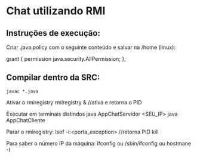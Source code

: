 # Chat utilizando RMI

## Instruções de execução:

Criar .java.policy com o seguinte conteúdo e salvar na /home (linux):

grant {
	permission java.security.AllPermission;
};

## Compilar dentro da SRC: 
	javac *.java 
  

Ativar o rmiregistry
	rmiregistry &   //ativa e retorna o PID
  
  
Executar em terminais distindos
    java AppChatServidor <SEU_IP>
    java AppChatCliente <IP DO SERVIDOR> <SEU NOME>

  
Parar o rmiregistry:
	lsof -i:<porta_exception>  //retorna PID
	kill <PID>

Para saber o número IP da máquina:
	ifconfig ou /sbin/ifconfig ou hostmane -I


